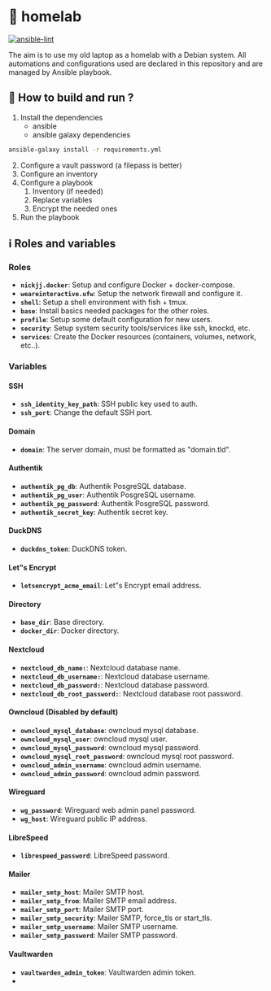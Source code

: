# 🏡 homelab

[![ansible-lint](https://github.com/theobori/homelab/actions/workflows/ansible-lint.yml/badge.svg)](https://github.com/theobori/homelab/actions/workflows/ansible-lint.yml)

The aim is to use my old laptop as a homelab with a Debian system. All automations and configurations used are declared in this repository and are managed by Ansible playbook.

## 📖 How to build and run ?

1. Install the dependencies 
   - ansible
   - ansible galaxy dependencies

```sh
ansible-galaxy install -r requirements.yml
```

2. Configure a vault password (a filepass is better)
3. Configure an inventory
4. Configure a playbook
   1. Inventory (if needed)
   2. Replace variables
   3. Encrypt the needed ones
5. Run the playbook

## ℹ️ Roles and variables

### Roles

- **`nickjj.docker`**: Setup and configure Docker + docker-compose.
- **`weareinteractive.ufw`**: Setup the network firewall and configure it.
- **`shell`**: Setup a shell environment with fish + tmux.
- **`base`**: Install basics needed packages for the other roles.
- **`profile`**: Setup some default configuration for new users.
- **`security`**: Setup system security tools/services like ssh, knockd, etc.
- **`services`**: Create the Docker resources (containers, volumes, network, etc..).

### Variables

#### SSH
- **`ssh_identity_key_path`**: SSH public key used to auth.
- **`ssh_port`**: Change the default SSH port.

#### Domain
- **`domain`**: The server domain, must be formatted as "domain.tld".

#### Authentik
- **`authentik_pg_db`**: Authentik PosgreSQL database.
- **`authentik_pg_user`**: Authentik PosgreSQL username.
- **`authentik_pg_password`**: Authentik PosgreSQL password.
- **`authentik_secret_key`**: Authentik secret key.

#### DuckDNS
- **`duckdns_token`**: DuckDNS token.

#### Let"s Encrypt
- **`letsencrypt_acme_email`**: Let"s Encrypt email address.

#### Directory
- **`base_dir`**: Base directory.
- **`docker_dir`**: Docker directory.

#### Nextcloud
- **`nextcloud_db_name:`**: Nextcloud database name.
- **`nextcloud_db_username:`**: Nextcloud database username.
- **`nextcloud_db_password:`**: Nextcloud database password.
- **`nextcloud_db_root_password:`**: Nextcloud database root password.

#### Owncloud (Disabled by default)
- **`owncloud_mysql_database`**: owncloud mysql database.
- **`owncloud_mysql_user`**: owncloud mysql user.
- **`owncloud_mysql_password`**: owncloud mysql password.
- **`owncloud_mysql_root_password`**: owncloud mysql root password.
- **`owncloud_admin_username`**: owncloud admin username.
- **`owncloud_admin_password`**: owncloud admin password.

#### Wireguard

- **`wg_password`**: Wireguard web admin panel password.
- **`wg_host`**: Wireguard public IP address.

#### LibreSpeed

- **`librespeed_password`**: LibreSpeed password.

#### Mailer

- **`mailer_smtp_host`**: Mailer SMTP host.
- **`mailer_smtp_from`**: Mailer SMTP email address.
- **`mailer_smtp_port`**: Mailer SMTP port.
- **`mailer_smtp_security`**: Mailer SMTP, force_tls or start_tls.
- **`mailer_smtp_username`**: Mailer SMTP username.
- **`mailer_smtp_password`**: Mailer SMTP password.

#### Vaultwarden

- **`vaultwarden_admin_token`**: Vaultwarden admin token.
- 